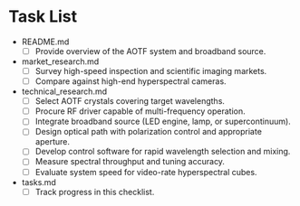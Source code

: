 # Task List

- README.md
  - [ ] Provide overview of the AOTF system and broadband source.
- market_research.md
  - [ ] Survey high-speed inspection and scientific imaging markets.
  - [ ] Compare against high-end hyperspectral cameras.
- technical_research.md
  - [ ] Select AOTF crystals covering target wavelengths.
  - [ ] Procure RF driver capable of multi-frequency operation.
  - [ ] Integrate broadband source (LED engine, lamp, or supercontinuum).
  - [ ] Design optical path with polarization control and appropriate aperture.
  - [ ] Develop control software for rapid wavelength selection and mixing.
  - [ ] Measure spectral throughput and tuning accuracy.
  - [ ] Evaluate system speed for video-rate hyperspectral cubes.
- tasks.md
  - [ ] Track progress in this checklist.
